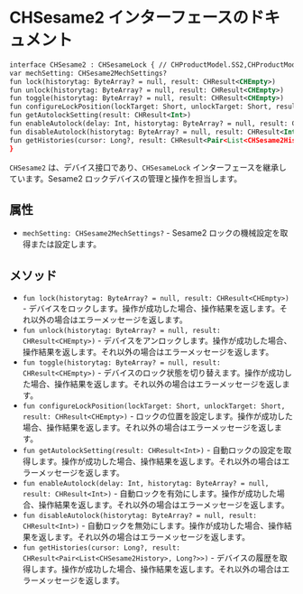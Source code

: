 # CHSesame2 インターフェースのドキュメント
```svg
interface CHSesame2 : CHSesameLock { // CHProductModel.SS2,CHProductModel.SS4
var mechSetting: CHSesame2MechSettings?
fun lock(historytag: ByteArray? = null, result: CHResult<CHEmpty>)
fun unlock(historytag: ByteArray? = null, result: CHResult<CHEmpty>)
fun toggle(historytag: ByteArray? = null, result: CHResult<CHEmpty>)
fun configureLockPosition(lockTarget: Short, unlockTarget: Short, result: CHResult<CHEmpty>)
fun getAutolockSetting(result: CHResult<Int>)
fun enableAutolock(delay: Int, historytag: ByteArray? = null, result: CHResult<Int>)
fun disableAutolock(historytag: ByteArray? = null, result: CHResult<Int>)
fun getHistories(cursor: Long?, result: CHResult<Pair<List<CHSesame2History>, Long?>>)
}

```
`CHSesame2` は、デバイス接口であり、`CHSesameLock` インターフェースを継承しています。Sesame2 ロックデバイスの管理と操作を担当します。

## 属性

- `mechSetting: CHSesame2MechSettings?` - Sesame2 ロックの機械設定を取得または設定します。

## メソッド

- `fun lock(historytag: ByteArray? = null, result: CHResult<CHEmpty>)` - デバイスをロックします。操作が成功した場合、操作結果を返します。それ以外の場合はエラーメッセージを返します。
- `fun unlock(historytag: ByteArray? = null, result: CHResult<CHEmpty>)` - デバイスをアンロックします。操作が成功した場合、操作結果を返します。それ以外の場合はエラーメッセージを返します。
- `fun toggle(historytag: ByteArray? = null, result: CHResult<CHEmpty>)` - デバイスのロック状態を切り替えます。操作が成功した場合、操作結果を返します。それ以外の場合はエラーメッセージを返します。
- `fun configureLockPosition(lockTarget: Short, unlockTarget: Short, result: CHResult<CHEmpty>)` - ロックの位置を設定します。操作が成功した場合、操作結果を返します。それ以外の場合はエラーメッセージを返します。
- `fun getAutolockSetting(result: CHResult<Int>)` - 自動ロックの設定を取得します。操作が成功した場合、操作結果を返します。それ以外の場合はエラーメッセージを返します。
- `fun enableAutolock(delay: Int, historytag: ByteArray? = null, result: CHResult<Int>)` - 自動ロックを有効にします。操作が成功した場合、操作結果を返します。それ以外の場合はエラーメッセージを返します。
- `fun disableAutolock(historytag: ByteArray? = null, result: CHResult<Int>)` - 自動ロックを無効にします。操作が成功した場合、操作結果を返します。それ以外の場合はエラーメッセージを返します。
- `fun getHistories(cursor: Long?, result: CHResult<Pair<List<CHSesame2History>, Long?>>)` - デバイスの履歴を取得します。操作が成功した場合、操作結果を返します。それ以外の場合はエラーメッセージを返します。
